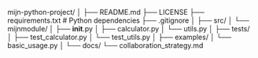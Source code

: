 mijn-python-project/
│
├── README.md
├── LICENSE
├── requirements.txt       # Python dependencies
├── .gitignore
│
├── src/
│   └── mijnmodule/
│       ├── __init__.py
│       ├── calculator.py
│       └── utils.py
│
├── tests/
│   ├── test_calculator.py
│   └── test_utils.py
│
├── examples/
│   └── basic_usage.py
│
└── docs/
    └── collaboration_strategy.md
